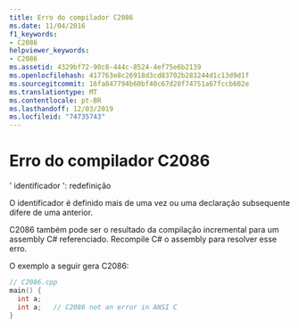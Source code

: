 ```yaml
---
title: Erro do compilador C2086
ms.date: 11/04/2016
f1_keywords:
- C2086
helpviewer_keywords:
- C2086
ms.assetid: 4329bf72-90c8-444c-8524-4ef75e6b2139
ms.openlocfilehash: 417763e8c26918d3cd83702b283244d1c13d9d1f
ms.sourcegitcommit: 16fa847794b60bf40c67d20f74751a67fccb602e
ms.translationtype: MT
ms.contentlocale: pt-BR
ms.lasthandoff: 12/03/2019
ms.locfileid: "74735743"
---
```

# <a name="compiler-error-c2086"></a>Erro do compilador C2086

' identificador ': redefinição

O identificador é definido mais de uma vez ou uma declaração subsequente difere de uma anterior.

C2086 também pode ser o resultado da compilação incremental para um assembly C# referenciado. Recompile C# o assembly para resolver esse erro.

O exemplo a seguir gera C2086:

```cpp
// C2086.cpp
main() {
  int a;
  int a;   // C2086 not an error in ANSI C
}
```
